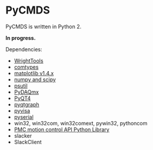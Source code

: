 # PyCMDS

PyCMDS is written in Python 2.

__In progress.__

Dependencies:
- [WrightTools](https://github.com/wright-group/WrightTools)
- [comtypes](https://pypi.python.org/pypi/comtypes)
- [matplotlib v1.4.x](http://matplotlib.org/downloads.html)
- [numpy and scipy](http://www.scipy.org/scipylib/download.html)
- [psutil](https://github.com/giampaolo/psutil)
- [PyDAQmx](https://pythonhosted.org/PyDAQmx/)
- [PyQT4](https://pypi.python.org/pypi/PyQt4)
- [pyqtgraph](http://www.pyqtgraph.org/)
- [pyvisa](http://pyvisa.readthedocs.org/en/master/)
- [pyserial](http://pyserial.sourceforge.net/)
- win32, win32com, win32comext, pywin32, pythoncom
- [PMC motion control API Python Library](http://pmccorp.com/support/downloads.php)
- slacker
- SlackClient
